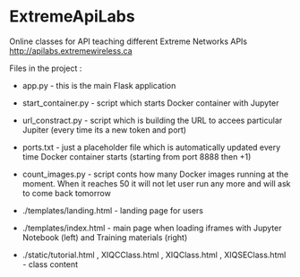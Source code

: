 # ExtremeApiLabs
Online classes for API teaching different Extreme Networks APIs http://apilabs.extremewireless.ca

Files in the project : 

- app.py - this is the main Flask application 

- start_container.py - script which starts Docker container with Jupyter

- url_constract.py - script which is building the URL to accees particular Jupiter (every time its a new token and port)

- ports.txt - just a placeholder file which is automatically updated every time Docker container starts (starting from port 8888 then +1)

- count_images.py - script conts how many Docker images running at the moment. When it reaches 50 it will not let user run any more and will ask to come back tomorrow

- ./templates/landing.html - landing page for users
  
- ./templates/index.html - main page when loading iframes with Jupyter Notebook (left) and Training materials (right)

- ./static/tutorial.html , XIQCClass.html , XIQClass.html , XIQSEClass.html - class content 
